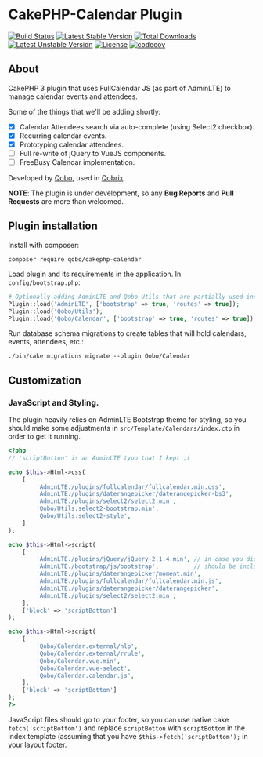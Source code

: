 CakePHP-Calendar Plugin
=======================

[![Build Status](https://travis-ci.org/QoboLtd/cakephp-calendar.svg?branch=master)](https://travis-ci.org/QoboLtd/cakephp-calendar)
[![Latest Stable Version](https://poser.pugx.org/qobo/cakephp-calendar/v/stable)](https://packagist.org/packages/qobo/cakephp-calendar)
[![Total Downloads](https://poser.pugx.org/qobo/cakephp-calendar/downloads)](https://packagist.org/packages/qobo/cakephp-calendar)
[![Latest Unstable Version](https://poser.pugx.org/qobo/cakephp-calendar/v/unstable)](https://packagist.org/packages/qobo/cakephp-calendar)
[![License](https://poser.pugx.org/qobo/cakephp-calendar/license)](https://packagist.org/packages/qobo/cakephp-calendar)
[![codecov](https://codecov.io/gh/QoboLtd/cakephp-calendar/branch/master/graph/badge.svg)](https://codecov.io/gh/QoboLtd/cakephp-calendar)

About
-----

CakePHP 3 plugin that uses FullCalendar JS (as part of AdminLTE) to manage calendar events and attendees.

Some of the things that we'll be adding shortly:
- [x] Calendar Attendees search via auto-complete (using Select2 checkbox).
- [x] Recurring calendar events.
- [x] Prototyping calendar attendees.
- [ ] Full re-write of jQuery to VueJS components.
- [ ] FreeBusy Calendar implementation.

Developed by [Qobo](https://www.qobo.biz), used in [Qobrix](https://qobrix.com).

**NOTE**: The plugin is under development, so any **Bug Reports** and **Pull Requests** are more than welcomed.

Plugin installation
-------------------

Install with composer:

```
composer require qobo/cakephp-calendar
```

Load plugin and its requirements in the application. In `config/bootstrap.php`:

```php
# Optionally adding AdminLTE and Qobo Utils that are partially used inside.
Plugin::load('AdminLTE', ['bootstrap' => true, 'routes' => true]);
Plugin::load('Qobo/Utils');
Plugin::load('Qobo/Calendar', ['bootstrap' => true, 'routes' => true]);
```

Run database schema migrations to create tables that will hold calendars, events, attendees, etc.:

```
./bin/cake migrations migrate --plugin Qobo/Calendar
```

Customization
-------------

### JavaScript and Styling.

The plugin heavily relies on AdminLTE Bootstrap theme for styling, so you should make some adjustments in `src/Template/Calendars/index.ctp` in order to get it running.

```php
<?php
// 'scriptBotton' is an AdminLTE typo that I kept ;(

echo $this->Html->css(
    [
        'AdminLTE./plugins/fullcalendar/fullcalendar.min.css',
        'AdminLTE./plugins/daterangepicker/daterangepicker-bs3',
        'AdminLTE./plugins/select2/select2.min',
        'Qobo/Utils.select2-bootstrap.min',
        'Qobo/Utils.select2-style',
    ]
);

echo $this->Html->script(
    [
        'AdminLTE./plugins/jQuery/jQuery-2.1.4.min', // in case you didn't include it in the layout
        'AdminLTE./bootstrap/js/bootstrap',          // should be include in your layout.
        'AdminLTE./plugins/daterangepicker/moment.min',
        'AdminLTE./plugins/fullcalendar/fullcalendar.min.js',
        'AdminLTE./plugins/daterangepicker/daterangepicker',
        'AdminLTE./plugins/select2/select2.min',
    ],
    ['block' => 'scriptBotton']
);

echo $this->Html->script(
    [
        'Qobo/Calendar.external/nlp',
        'Qobo/Calendar.external/rrule',
        'Qobo/Calendar.vue.min',
        'Qobo/Calendar.vue-select',
        'Qobo/Calendar.calendar.js',
    ],
    ['block' => 'scriptBotton']
);
?>
```

JavaScript files should go to your footer, so you can use native cake `fetch('scriptBottom')` and replace `scriptBotton` with `scriptBottom` in the index template (assuming that you have `$this->fetch('scriptBottom');` in your layout footer.
